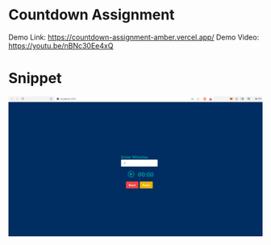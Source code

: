 # Countdown Assignment
Demo Link: https://countdown-assignment-amber.vercel.app/
Demo Video: https://youtu.be/nBNc30Ee4xQ

# Snippet 

<img src="./src/assets/countdown1.png" alt="Snippet" />
